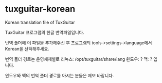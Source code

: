 # tuxguitar-korean
Korean translation file of TuxGuitar

TuxGuitar 프로그램의 한글 번역파일입니다.

번역 폴더에 이 파일을 추가해주신 후
프로그램의 tools->settings->language에서 Korean을 선택해주세요.

번역 폴더 경로는 운영체제별로
리눅스: /opt/tuxguitar/share/lang
윈도우: ?
맥: ?
입니다.

윈도우와 맥의 번역 폴더 경로를 아시는 분들은 제보 바랍니다.
